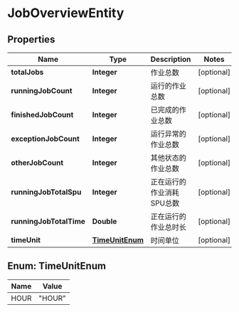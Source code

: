 
# JobOverviewEntity

## Properties
Name | Type | Description | Notes
------------ | ------------- | ------------- | -------------
**totalJobs** | **Integer** | 作业总数 |  [optional]
**runningJobCount** | **Integer** | 运行的作业总数 |  [optional]
**finishedJobCount** | **Integer** | 已完成的作业总数 |  [optional]
**exceptionJobCount** | **Integer** | 运行异常的作业总数 |  [optional]
**otherJobCount** | **Integer** | 其他状态的作业总数 |  [optional]
**runningJobTotalSpu** | **Integer** | 正在运行的作业消耗SPU总数 |  [optional]
**runningJobTotalTime** | **Double** | 正在运行的作业总时长 |  [optional]
**timeUnit** | [**TimeUnitEnum**](#TimeUnitEnum) | 时间单位 |  [optional]


<a name="TimeUnitEnum"></a>
## Enum: TimeUnitEnum
Name | Value
---- | -----
HOUR | &quot;HOUR&quot;



